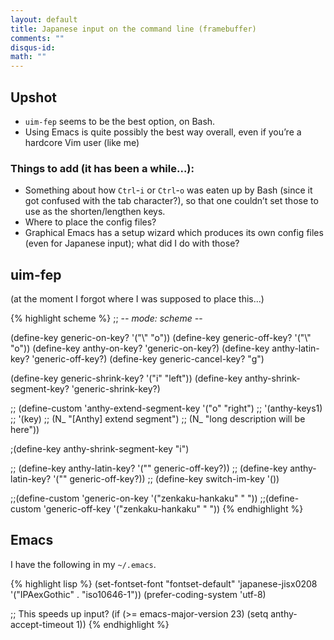 ```yaml
---
layout: default
title: Japanese input on the command line (framebuffer)
comments: ""
disqus-id:
math: ""
---
```


## Upshot

- `uim-fep` seems to be the best option, on Bash.
- Using Emacs is quite possibly the best way overall, even if you’re a hardcore Vim user (like me)

### Things to add (it has been a while...):

- Something about how `Ctrl`-`i` or `Ctrl`-`o` was eaten up by Bash (since it got confused with the tab character?), so that one couldn’t set those to use as the shorten/lengthen keys.
- Where to place the config files?
- Graphical Emacs has a setup wizard which produces its own config files (even for Japanese input); what did I do with those?

## uim-fep

(at the moment I forgot where I was supposed to place this...)

{% highlight scheme %}
;; -*- mode: scheme -*-

(define-key generic-on-key? '("<Control>\\" "<Control>o"))
(define-key generic-off-key? '("<Control>\\" "<Control>o"))
(define-key anthy-on-key? 'generic-on-key?)
(define-key anthy-latin-key? 'generic-off-key?)
(define-key generic-cancel-key? "<Control>g")

(define-key generic-shrink-key? '("<IgnoreCase><Control>i" "<Shift>left"))
(define-key anthy-shrink-segment-key? 'generic-shrink-key?)

;; (define-custom 'anthy-extend-segment-key '("<IgnoreCase><Control>o" "<Shift>right")
;;                '(anthy-keys1)
;; 	       '(key)
;; 	       (N_ "[Anthy] extend segment")
;; 	       (N_ "long description will be here"))

;(define-key anthy-shrink-segment-key "<IgnoreCase><Control>i")


;; (define-key anthy-latin-key? '("<Control><Space>" generic-off-key?))
;; (define-key anthy-latin-key? '("<Control><Space>" generic-off-key?))
;; (define-key switch-im-key '())

;;(define-custom 'generic-on-key '("zenkaku-hankaku" "<Control> "))
;;(define-custom 'generic-off-key '("zenkaku-hankaku" "<Control> "))
{% endhighlight %}


## Emacs

I have the following in my `~/.emacs`.

{% highlight lisp %}
(set-fontset-font "fontset-default"
          'japanese-jisx0208
          '("IPAexGothic" . "iso10646-1"))
(prefer-coding-system 'utf-8)

;; This speeds up input?
(if (>= emacs-major-version 23)
    (setq anthy-accept-timeout 1))
{% endhighlight %}
